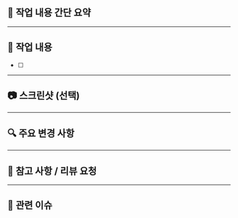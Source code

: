 ## 📌 작업 내용 간단 요약

---

## 🧾 작업 내용

- [ ] 
---

## 📷 스크린샷 (선택)

---

## 🔍 주요 변경 사항

---

## 📌 참고 사항 / 리뷰 요청

---

## 🔗 관련 이슈
